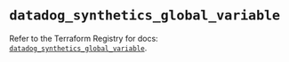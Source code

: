 # `datadog_synthetics_global_variable`

Refer to the Terraform Registry for docs: [`datadog_synthetics_global_variable`](https://registry.terraform.io/providers/datadog/datadog/3.40.0/docs/resources/synthetics_global_variable).
